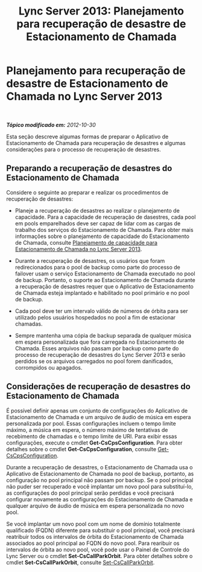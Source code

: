 ﻿---
title: 'Lync Server 2013: Planejamento para recuperação de desastre de Estacionamento de Chamada'
TOCTitle: Planejamento para recuperação de desastre de Estacionamento de Chamada
ms:assetid: f7cf3958-177b-4340-a864-35a6f44d6d88
ms:mtpsurl: https://technet.microsoft.com/pt-br/library/JJ205395(v=OCS.15)
ms:contentKeyID: 49308647
ms.date: 05/19/2016
mtps_version: v=OCS.15
ms.translationtype: HT
---

# Planejamento para recuperação de desastre de Estacionamento de Chamada no Lync Server 2013

 

_**Tópico modificado em:** 2012-10-30_

Esta seção descreve algumas formas de preparar o Aplicativo de Estacionamento de Chamada para recuperação de desastres e algumas considerações para o processo de recuperação de desastres.

## Preparando a recuperação de desastres do Estacionamento de Chamada

Considere o seguinte ao preparar e realizar os procedimentos de recuperação de desastres:

  - Planeje a recuperação de desastres ao realizar o planejamento de capacidade. Para a capacidade de recuperação de dasestres, cada pool em pools emparelhados deve ser capaz de lidar com as cargas de trabalho dos serviços do Estacionamento de Chamada. Para obter mais informações sobre o planejamento de capacidade do Estacionamento de Chamada, consulte [Planejamento de capacidade para Estacionamento de Chamada no Lync Server 2013](lync-server-2013-capacity-planning-for-call-park.md).

  - Durante a recuperação de desastres, os usuários que foram redirecionados para o pool de backup como parte do processo de failover usam o serviço Estacionamento de Chamada executado no pool de backup. Portanto, o suporte ao Estacionamento de Chamada durante a recuperação de desastres requer que o Aplicativo de Estacionamento de Chamada esteja implantado e habilitado no pool primário e no pool de backup.

  - Cada pool deve ter um intervalo válido de números de órbita para ser utilizado pelos usuários hospedados no pool a fim de estacionar chamadas.

  - Sempre mantenha uma cópia de backup separada de qualquer música em espera personalizada que fora carregada no Estacionamento de Chamada. Esses arquivos não passam por backup como parte do processo de recuperação de desastres do Lync Server 2013 e serão perdidos se os arquivos carregados no pool forem danificados, corrompidos ou apagados.

## Considerações de recuperação de desastres do Estacionamento de Chamada

É possível definir apenas um conjunto de configurações do Aplicativo de Estacionamento de Chamada e um arquivo de áudio de música em espera personalizada por pool. Essas configurações incluem o tempo limite máximo, a música em espera, o número máximo de tentativas de recebimento de chamadas e o tempo limite de URI. Para exibir essas configurações, execute o cmdlet **Get-CsCpsConfiguration**. Para obter detalhes sobre o cmdlet **Get-CsCpsConfiguration**, consulte [Get-CsCpsConfiguration](https://docs.microsoft.com/en-us/powershell/module/skype/Get-CsCpsConfiguration).

Durante a recuperação de desastres, o Estacionamento de Chamada usa o Aplicativo de Estacionamento de Chamada no pool de backup, portanto, as configuração no pool principal não passam por backup. Se o pool principal não puder ser recuperado e você implantar um novo pool para substituí-lo, as configurações do pool principal serão perdidas e você precisará configurar novamente as configurações do Estacionamento de Chamada e qualquer arquivo de áudio de música em espera personalizada no novo pool.

Se você implantar um novo pool com um nome de domínio totalmente qualificado (FQDN) diferente para substituir o pool principal, você precisará reatribuir todos os intervalos de órbita do Estacionamento de Chamada associados ao pool principal ao FQDN do novo pool. Para rearibuir os intervalos de órbita ao novo pool, você pode usar o Painel de Controle do Lync Server ou o cmdlet **Set-CsCallParkOrbit**. Para obter detalhes sobre o cmdlet **Set-CsCallParkOrbit**, consulte [Set-CsCallParkOrbit](https://docs.microsoft.com/en-us/powershell/module/skype/Set-CsCallParkOrbit).


